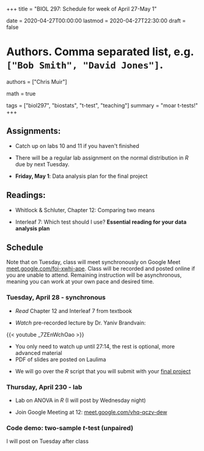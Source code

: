 +++
title = "BIOL 297: Schedule for week of April 27-May 1"

date = 2020-04-27T00:00:00
lastmod = 2020-04-27T22:30:00
draft = false

# Authors. Comma separated list, e.g. `["Bob Smith", "David Jones"]`.
authors = ["Chris Muir"]

math = true

tags = ["biol297", "biostats", "t-test", "teaching"]
summary = "moar t-tests!"
+++

## Assignments:

* Catch up on labs 10 and 11 if you haven't finished

* There will be a regular lab assignment on the normal distribution in *R* due by next Tuesday.

* **Friday, May 1**: Data analysis plan for the final project

## Readings:

* Whitlock & Schluter, Chapter 12: Comparing two means

* Interleaf 7: Which test should I use? **Essential reading for your data analysis plan**

## Schedule

Note that on Tuesday, class will meet synchronously on Google Meet [meet.google.com/foi-xwhi-ape](https://meet.google.com/vhq-qczv-dew). Class will be recorded and posted online if you are unable to attend. Remaining instruction will be asynchronous, meaning you can work at your own pace and desired time.

### Tuesday, April 28 - synchronous

* *Read* Chapter 12 and Interleaf 7 from textbook

* *Watch* pre-recorded lecture by Dr. Yaniv Brandvain:

{{< youtube _7ZEnWchOao >}}

  - You only need to watch up until 27:14, the rest is optional, more advanced material
  - PDF of slides are posted on Laulima

* We will go over the *R* script that you will submit with your [final project](https://cdmuir.netlify.com/post/2020-04-03-biol297-class-project) 

### Thursday, April 230 - lab

* Lab on ANOVA in *R* (I will post by Wednesday night)

* Join Google Meeting at 12: [meet.google.com/vhq-qczv-dew](https://meet.google.com/vhq-qczv-dew)

### Code demo: two-sample *t*-test (unpaired)

I will post on Tuesday after class
